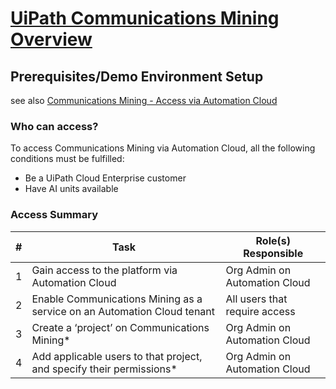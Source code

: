 # [UiPath Communications Mining Overview](https://academy.uipath.com/learningpath-viewer/9925/1/543372/3)

## Prerequisites/Demo Environment Setup

see also [Communications Mining - Access via Automation Cloud](https://html.cdn.contentraven.com/crcloud/crscorm/uploads/uipath_lms_11218/encryptedfile/543372/v1.0/scormcontent/assets/xHOj9675axcOnQUi_4aMTOmHbjsBPwrDz-Communications%20Mining%20-%20Access%20via%20Automation%20Cloud.pdf)

###  Who can access?

To access Communications Mining via Automation Cloud, all the following conditions must be fulfilled: 

- Be a UiPath Cloud Enterprise customer 
- Have AI units available

### Access Summary 

| \#   | Task                                                         | Role(s) Responsible           |
| ---- | ------------------------------------------------------------ | ----------------------------- |
| 1    | Gain access to the platform via Automation Cloud             | Org Admin on Automation Cloud |
| 2    | Enable Communications Mining as a service on an Automation Cloud tenant | All users that require access |
| 3    | Create a ‘project’ on Communications Mining*                 | Org Admin on Automation Cloud |
| 4    | Add applicable users to that project, and specify their permissions* | Org Admin on Automation Cloud |

